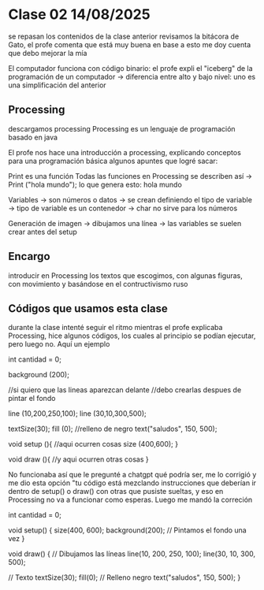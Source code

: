 # Clase 02 14/08/2025

se repasan los contenidos de la clase anterior
revisamos la bitácora de Gato, el profe comenta que está muy buena
en base a esto me doy cuenta que debo mejorar la mía

El computador funciona con código binario: el profe expli el "iceberg" de la programación de un computador
-> diferencia entre alto y bajo nivel: uno es una simplificación del anterior

## Processing
descargamos processing
Processing es un lenguaje de programación basado en java

El profe nos hace una introducción a processing, explicando conceptos para una programación básica
algunos apuntes que logré sacar:

Print es una función
Todas las funciones en Processing se describen así
  -> Print ("hola mundo");
  lo que genera esto: hola mundo

Variables
  -> son números o datos
  -> se crean definiendo el tipo de variable
    -> tipo de variable es un contenedor
  -> char no sirve para los números

Generación de imagen
  -> dibujamos una línea
  -> las variables se suelen crear antes del setup

## Encargo
introducir en Processing los textos que escogimos, con algunas figuras, con movimiento y basándose en el contructivismo ruso

## Códigos que usamos esta clase
durante la clase intenté seguir el ritmo mientras el profe explicaba Processing, hice algunos códigos, los cuales al principio se podían ejecutar, pero luego no. Aquí un ejemplo

int cantidad = 0;

background (200);

//si quiero que las lineas aparezcan delante
//debo crearlas despues de pintar el fondo

line (10,200,250,100);
line (30,10,300,500);

textSize(30);
fill (0); //relleno de negro
text("saludos", 150, 500);

void setup (){
  //aqui ocurren cosas
size (400,600);
}

void draw (){
  //y aqui ocurren otras cosas
}



No funcionaba así que le pregunté a chatgpt qué podría ser, me lo corrigió y me dio esta opción
"tu código está mezclando instrucciones que deberían ir dentro de setup() o draw() con otras que pusiste sueltas, y eso en Processing no va a funcionar como esperas. Luego me mandó la correción

int cantidad = 0;

void setup() {
  size(400, 600);
  background(200); // Pintamos el fondo una vez
}

void draw() {
  // Dibujamos las líneas
  line(10, 200, 250, 100);
  line(30, 10, 300, 500);

  // Texto
  textSize(30);
  fill(0); // Relleno negro
  text("saludos", 150, 500);
}

